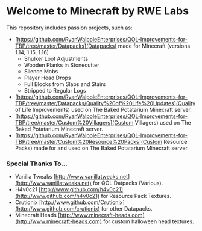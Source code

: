 # Welcome to Minecraft by RWE Labs
 This repository includes passion projects, such as:
 -  [https://github.com/RyanWalpoleEnterprises/QOL-Improvements-for-TBP/tree/master/Datapacks](Datapacks) made for Minecraft (versions 1.14, 1.15, 1.16)
    - Shulker Loot Adjustments
    - Wooden Planks in Stonecutter
    - Silence Mobs
    - Player Head Drops
    - Full Blocks from Slabs and Stairs
    - Stripped to Regular Logs
- [https://github.com/RyanWalpoleEnterprises/QOL-Improvements-for-TBP/tree/master/Datapacks/Quality%20of%20Life%20Updates](Quality of Life Improvements) used on The Baked Potatarium Minecraft server.
- [https://github.com/RyanWalpoleEnterprises/QOL-Improvements-for-TBP/tree/master/Custom%20Villagers](Custom Villagers) used on The Baked Potatarium Minecraft server.
- [https://github.com/RyanWalpoleEnterprises/QOL-Improvements-for-TBP/tree/master/Custom%20Resource%20Packs](Custom Resource Packs) made for and used on The Baked Potatarium Minecraft server.

### Special Thanks To...
 - Vanilla Tweaks [http://www.vanillatweaks.net](http://www.vanillatweaks.net) for QOL Datpacks (Various).
 - H4v0c21 [http://www.github.com/h4v0c21](http://www.github.com/h4v0c21) for Resource Pack Textures.
 - Crutionix [http://www.github.com/Crutionix](http://www.github.com/crutionix) for other Datapacks.
 - Minecraft Heads [http://www.minecraft-heads.com](http://www.minecraft-heads.com) for custom halloween head textures.
